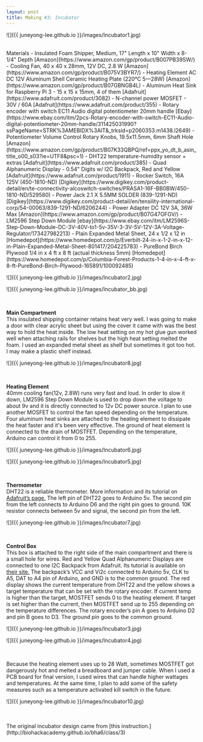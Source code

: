 ```yaml
---
layout: post
title: Making #3; Incubator
---
```


![]({{ juneyong-lee.github.io }}/images/Incubator1.jpg) <BR> 


<BR>
Materials
- Insulated Foam Shipper, Medium, 17" Length x 10" Width x 8-1/4" Depth [Amazon](https://www.amazon.com/gp/product/B007PB39SW/)
- Cooling Fan, 40 x 40 x 28mm, 12V DC, 2.8 W [Amazon](https://www.amazon.com/gp/product/B075V3BYR7/) 
- Heating Element AC DC 12V Aluminum Shell Ceramic Heating Plate (220℃ 5—28W) [Amazon](https://www.amazon.com/gp/product/B07GBNGB4L)
- Aluminum Heat Sink for Raspberry Pi 3 - 15 x 15 x 15mm, 4 of them [Adafruit](https://www.adafruit.com/product/3082)
- N-channel power MOSFET - 30V / 60A [Adafruit](https://www.adafruit.com/product/355)
- Rotary encoder with switch EC11 Audio digital potentiometer 20mm handle [Ebay](https://www.ebay.com/itm/2pcs-Rotary-encoder-with-switch-EC11-Audio-digital-potentiometer-20mm-handle/311425031990?ssPageName=STRK%3AMEBIDX%3AIT&_trksid=p2060353.m1438.l2649)
- Potentiometer Volume Control Rotary Knobs, 19.5x11.5mm, 6mm Shaft Hole [Amazon](https://www.amazon.com/gp/product/B07K33QBPQ/ref=ppx_yo_dt_b_asin_title_o00_s03?ie=UTF8&psc=1)
- DHT22 temperature-humidity sensor + extras [Adafruit](https://www.adafruit.com/product/385)
- Quad Alphanumeric Display - 0.54" Digits w/ I2C Backpack, Red and Yellow [Adafruit](https://www.adafruit.com/product/1911)
- Rocker Switch, 16A 125V (450-1810-ND) [Digikey](https://www.digikey.com/product-detail/en/te-connectivity-alcoswitch-switches/PRASA1-16F-BB0BW/450-1810-ND/529580)
- Power Jack 2.1 X 5.5MM SOLDER (839-1291-ND) [Digikey](https://www.digikey.com/product-detail/en/tensility-international-corp/54-00063/839-1291-ND/6206244)
- Power Adapter DC 12V 3A, 36W Max [Amazon](https://www.amazon.com/gp/product/B07G47GFGV/) 
- LM2596 Step Down Module [ebay](https://www.ebay.com/itm/LM2596S-Step-Down-Module-DC-3V-40V-to1-5v-35V-3-3V-5V-12V-3A-Voltage-Regulator/173427982213)
- Plain Expanded Metal Sheet, 24 x 1/2 x 12 in [Homedepot](https://www.homedepot.com/p/Everbilt-24-in-x-1-2-in-x-12-in-Plain-Expanded-Metal-Sheet-801417/204225783)
- PureBond Birch Plywood 1/4 in x 4 ft x 8 ft (actual thickness 5mm) [Homedepot](https://www.homedepot.com/p/Columbia-Forest-Products-1-4-in-x-4-ft-x-8-ft-PureBond-Birch-Plywood-165891/100092485)

<BR>


![]({{ juneyong-lee.github.io }}/images/Incubator2.jpg) <BR> 

![]({{ juneyong-lee.github.io }}/images/Incubator_bb.jpg) <BR>


<BR>

**Main Compartment**
<BR>
This insulated shipping container retains heat very well. I was going to make a door with clear acrylic sheet but using the cover it came with was the best way to hold the heat inside. The low heat setting on my hot glue gun worked well when attaching rails for shelves but the high heat setting melted the foam. I used an expanded metal sheet as shelf but sometimes it got too hot. I may make a plastic shelf instead.

![]({{ juneyong-lee.github.io }}/images/Incubator8.jpg) <BR> 

<BR>

**Heating Element**
<BR>
40mm cooling fan(12v, 2.8W) runs very fast and loud. In order to slow it down, LM2596 Step Down Module is used to drop down the voltage to about 9v and it is directly connected to 12v DC power source. I plan to use another MOSFET to control the fan speed depending on the temperature. Four aluminum heat sinks are attached to the heating element to dissipate the heat faster and it's been very effective. The ground of heat element is connected to the drain of MOSTFET. Depending on the temperature, Arduino can control it from 0 to 255.

![]({{ juneyong-lee.github.io }}/images/Incubator6.jpg) <BR>

![]({{ juneyong-lee.github.io }}/images/Incubator5.jpg) <BR>
  
<BR>
  
**Thermometer**
<BR>
DHT22 is a reliable thermometer. More information and its tutorial on [Adafruit’s page.](https://learn.adafruit.com/dht) The left pin of DHT22 goes to Arduino 5v. The second pin from the left connects to Arduino D6 and the right pin goes to ground. 10K resistor connects between 5v and signal, the second pin from the left.

![]({{ juneyong-lee.github.io }}/images/Incubator7.jpg) <BR>

<BR>
 
**Control Box**
<BR>
This box is attached to the right side of the main compartment and there is a small hole for wires. Red and Yellow Quad Alphanumeric Displays are connected to one I2C Backpack from Adafruit. Its tutorial is available on [their site.](https://learn.adafruit.com/adafruit-led-backpack/0-54-alphanumeric) The backpack’s VCC and Vi2c connected to Arduino 5v, CLK to A5, DAT to A4 pin of Arduino, and GND is to the common ground. The red display shows the current temperature from DHT22 and the yellow shows a target temperature that can be set with the rotary encoder. If current temp is higher than the target, MOSTFET sends 0 to the heating element. If target is set higher than the current, then MOSTFET send up to 255 depending on the temperature differences. The rotary encoder’s pin A goes to Arduino D2 and pin B goes to D3. The ground pin goes to the common ground. 

![]({{ juneyong-lee.github.io }}/images/Incubator3.jpg) <BR>
 
![]({{ juneyong-lee.github.io }}/images/Incubator4.jpg) <BR>

<BR>

Because the heating element uses up to 28 Watt, sometimes MOSTFET got dangerously hot and melted a breadboard and jumper cable. When I used a PCB board for final version, I used wires that can handle higher wattages and temperatures. At the same time, I plan to add some of the safety measures such as a temperature activated kill switch in the future.

![]({{ juneyong-lee.github.io }}/images/Incubator10.jpg) <BR>


<BR>
<BR>
The original incubator design came from [this instruction.](http://biohackacademy.github.io/bha6/class/3) 
